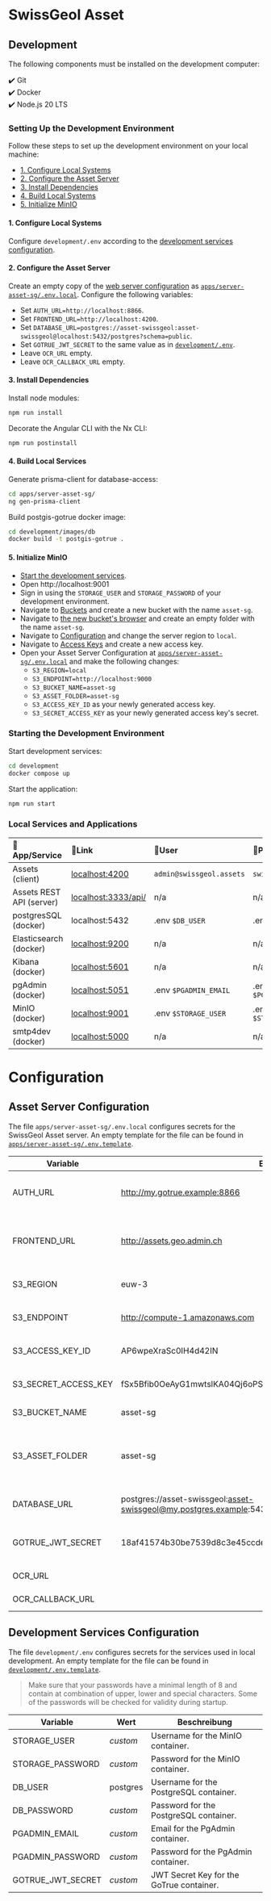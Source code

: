 # SwissGeol Asset

## Development
The following components must be installed on the development computer:

✔️ Git  
✔️ Docker  
✔️ Node.js 20 LTS

### Setting Up the Development Environment
Follow these steps to set up the development environment on your local machine:
* [1. Configure Local Systems](#1-Configure-Local-Systems)
* [2. Configure the Asset Server](#2-Configure-the-Asset-Server)
* [3. Install Dependencies](#3-Install-Dependencies)
* [4. Build Local Systems](#4-Build-Local-Systems)
* [5. Initialize MinIO](#5-Initialize-MinIO)

#### 1. Configure Local Systems
Configure `development/.env` according to the [development services configuration](#Development-Services-Configuration).

#### 2. Configure the Asset Server
Create an empty copy of the [web server configuration](#Asset-Server-Configuration) as [`apps/server-asset-sg/.env.local`](apps/server-asset-sg/.env.local).
Configure the following variables:
* Set `AUTH_URL=http://localhost:8866`.
* Set `FRONTEND_URL=http://localhost:4200`.
* Set `DATABASE_URL=postgres://asset-swissgeol:asset-swissgeol@localhost:5432/postgres?schema=public`.
* Set `GOTRUE_JWT_SECRET` to the same value as in [`development/.env`](development/.env).
* Leave `OCR_URL` empty.
* Leave `OCR_CALLBACK_URL` empty.

#### 3. Install Dependencies
Install node modules:
```bash
npm run install
```

Decorate the Angular CLI with the Nx CLI:
```bash
npm run postinstall
```

#### 4. Build Local Services
Generate prisma-client for database-access:
```bash
cd apps/server-asset-sg/
ng gen-prisma-client
```

Build postgis-gotrue docker image:
```bash
cd development/images/db
docker build -t postgis-gotrue .
```

#### 5. Initialize MinIO
* [Start the development services](#Starting-the-Development-Environment).
* Open http://localhost:9001
* Sign in using the `STORAGE_USER` and `STORAGE_PASSWORD` of your development environment.
* Navigate to [Buckets](http://localhost:9001/buckets) and create a new bucket with the name `asset-sg`.
* Navigate to [the new bucket's browser](http://localhost:9001/browser/asset-sg) and create an empty folder with the name `asset-sg`.
* Navigate to [Configuration](http://localhost:9001/settings/configurations/region) and change the server region to `local`.
* Navigate to [Access Keys](http://localhost:9001/access-keys) and create a new access key.
* Open your Asset Server Configuration at [`apps/server-asset-sg/.env.local`](apps/server-asset-sg/.env.local) and make the following changes:
  * `S3_REGION=local`
  * `S3_ENDPOINT=http://localhost:9000`
  * `S3_BUCKET_NAME=asset-sg`
  * `S3_ASSET_FOLDER=asset-sg`
  * `S3_ACCESS_KEY_ID` as your newly generated access key.
  * `S3_SECRET_ACCESS_KEY` as your newly generated access key's secret.

### Starting the Development Environment
Start development services:
```bash
cd development
docker compose up
```
Start the application:
```bash
npm run start
```

### Local Services and Applications

| 🔖App/Service            | 🔗Link                                           | 🧞User                   | 🔐Password               |
|:-------------------------|:-------------------------------------------------|:-------------------------|:-------------------------|
| Assets (client)          | [localhost:4200](http://localhost:4200/)         | `admin@swissgeol.assets` | `swissgeol_assets`       |
| Assets REST API (server) | [localhost:3333/api/](http://localhost:3333/api) | n/a                      | n/a                      |
| postgresSQL (docker)     | localhost:5432                                   | .env `$DB_USER`          | .env `$DB_PASSWORD`      |
| Elasticsearch (docker)   | [localhost:9200](http://localhost:9200)          | n/a                      | n/a                      |
| Kibana (docker)          | [localhost:5601](http://localhost:5601)          | n/a                      | n/a                      |
| pgAdmin (docker)         | [localhost:5051](http://localhost:5051/)         | .env `$PGADMIN_EMAIL`    | .env `$PGADMIN_PASSWORD` |
| MinIO (docker)           | [localhost:9001](http://localhost:9001/)         | .env `$STORAGE_USER`     | .env `$STORAGE_PASSWORD` |
| smtp4dev (docker)        | [localhost:5000](http://localhost:5000/)         | n/a                      | n/a                      |


# Configuration
## Asset Server Configuration
The file `apps/server-asset-sg/.env.local` configures secrets for the SwissGeol Asset server.
An empty template for the file can be found in [`apps/server-asset-sg/.env.template`](apps/server-asset-sg/.env.template).

| Variable             | Example                                                                                    | Description                                                |
|----------------------|--------------------------------------------------------------------------------------------|------------------------------------------------------------|
| AUTH_URL             | http://my.gotrue.example:8866                                                              | URL of the GoTrue auth service.                            |
| FRONTEND_URL         | http://assets.geo.admin.ch                                                                 | Public URL of the SwissGeol Asset web client.              |
| S3_REGION            | euw-3                                                                                      | Region of the S3 instance.                                 |
| S3_ENDPOINT          | http://compute-1.amazonaws.com                                                             | URL to the S3 instance.                                    |
| S3_ACCESS_KEY_ID     | AP6wpeXraSc0IH4d42IN                                                                       | Access Key for the S3 instance.                            |
| S3_SECRET_ACCESS_KEY | fSx5Bfib0OeAyG1mwtslKA04Qj6oPStLcpnkACmF                                                   | Secret Key for the S3 instance.                            |
| S3_BUCKET_NAME       | asset-sg                                                                                   | S3 bucket name.                                            |
| S3_ASSET_FOLDER      | asset-sg                                                                                   | Folder within the S3 bucket into which objects are stored. |
| DATABASE_URL         | postgres://asset-swissgeol:asset-swissgeol@my.postgres.example:5432/postgres?schema=public | PostgreSQL access URL.                                     |
| GOTRUE_JWT_SECRET    | 18af41574b30be7539d8c3e45ccdeea9431cff6419cdce5cabc5f28cfb73e15c                           | JWT secret key for the GoTrue server.                      |
| OCR_URL              |                                                                                            | Leave empty.                                               |
| OCR_CALLBACK_URL     |                                                                                            | Leave empty.                                               |


## Development Services Configuration
The file `development/.env` configures secrets for the services used in local development.
An empty template for the file can be found in [`development/.env.template`](development/.env.template).

> Make sure that your passwords have a minimal length of 8 and contain at combination of
> upper, lower and special characters. Some of the passwords will be checked for validity during startup.

| Variable          | Wert     | Beschreibung                             |
|-------------------|----------|------------------------------------------|
| STORAGE_USER      | _custom_ | Username for the MinIO container.        |
| STORAGE_PASSWORD  | _custom_ | Password for the MinIO container.        |
| DB_USER           | postgres | Username for the PostgreSQL container.   |
| DB_PASSWORD       | _custom_ | Password for the PostgreSQL container.   |
| PGADMIN_EMAIL     | _custom_ | Email for the PgAdmin container.         |
| PGADMIN_PASSWORD  | _custom_ | Password for the PgAdmin container.      |
| GOTRUE_JWT_SECRET | _custom_ | JWT Secret Key for the GoTrue container. |
